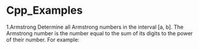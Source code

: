 # Cpp_Examples

1.Armstrong
Determine all Armstrong numbers in the interval [a, b]. The Armstrong number is the number
equal to the sum of its digits to the power of their number. For example: 
